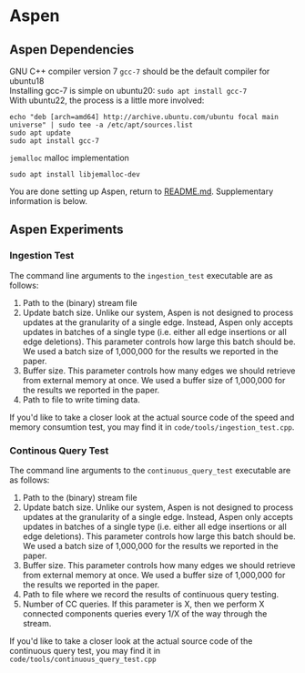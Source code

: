 # Aspen

## Aspen Dependencies
GNU C++ compiler version 7
`gcc-7` should be the default compiler for ubuntu18  
Installing gcc-7 is simple on ubuntu20: `sudo apt install gcc-7`  
With ubuntu22, the process is a little more involved:
```
echo "deb [arch=amd64] http://archive.ubuntu.com/ubuntu focal main universe" | sudo tee -a /etc/apt/sources.list
sudo apt update
sudo apt install gcc-7
```

`jemalloc` malloc implementation

```
sudo apt install libjemalloc-dev
```

You are done setting up Aspen, return to [README.md](README.md). Supplementary information is below.

## Aspen Experiments

### Ingestion Test
The command line arguments to the `ingestion_test` executable are as follows:

1. Path to the (binary) stream file
2. Update batch size. Unlike our system, Aspen is not designed to process updates at the granularity of a single edge. Instead,
   Aspen only accepts updates in batches of a single type (i.e. either all edge insertions or all edge deletions). This parameter controls how
   large this batch should be. We used a batch size of 1,000,000 for the results we reported in the paper.
3. Buffer size. This parameter controls how many edges we should retrieve from external memory at once. We used a buffer size of
   1,000,000 for the results we reported in the paper.
4. Path to file to write timing data.

If you'd like to take a closer look at the actual source code of the
speed and memory consumtion test, you may find it in
`code/tools/ingestion_test.cpp`.


### Continous Query Test
The command line arguments to the `continuous_query_test` executable are as follows:

1. Path to the (binary) stream file
2. Update batch size. Unlike our system, Aspen is not designed to process updates at the granularity of a single edge. Instead,
   Aspen only accepts updates in batches of a single type (i.e. either all edge insertions or all edge deletions). This parameter controls how
   large this batch should be. We used a batch size of 1,000,000 for the results we reported in the paper.
3. Buffer size. This parameter controls how many edges we should retrieve from external memory at once. We used a buffer size of
   1,000,000 for the results we reported in the paper.
4. Path to file where we record the results of continuous query testing.
5. Number of CC queries. If this parameter is X, then we perform X connected components queries every 1/X of the way through the stream.

If you'd like to take a closer look at the actual source code of the
continuous query test, you may find it in 
`code/tools/continuous_query_test.cpp`

